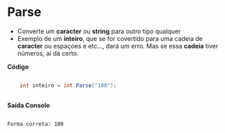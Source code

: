 #  Parse

- Converte um **caracter** ou **string** para outro tipo qualquer
- Exemplo de um **inteiro**, que se for covertido para uma cadeia de **caracter** ou espaçoes e etc..., dará um erro. Mas se essa **cadeia** tiver números, aí dá certo.

**Código**

```cs

    int inteiro = int.Parse("100");
    
```

**Saída Console**

```

Forma correta: 100

```
